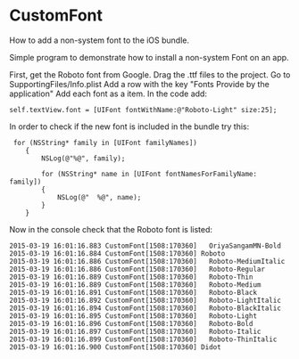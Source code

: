 # CustomFont
How to add a non-system font to the iOS bundle.


Simple program to demonstrate how to install a non-system Font on an app.

First, get the Roboto font from Google.
Drag the .ttf files to the project.
Go to SupportingFiles/Info.plist
Add a row with the key "Fonts Provide by the application"
Add each font as a item.
In the code add:

```
self.textView.font = [UIFont fontWithName:@"Roboto-Light" size:25];
```

In order to check if the new font is included in the bundle try this:
```
 for (NSString* family in [UIFont familyNames])
    {
        NSLog(@"%@", family);
        
        for (NSString* name in [UIFont fontNamesForFamilyName: family])
        {
            NSLog(@"  %@", name);
        }
    }
```
Now in the console check that the Roboto font is listed:
```
2015-03-19 16:01:16.883 CustomFont[1508:170360]   OriyaSangamMN-Bold
2015-03-19 16:01:16.884 CustomFont[1508:170360] Roboto
2015-03-19 16:01:16.886 CustomFont[1508:170360]   Roboto-MediumItalic
2015-03-19 16:01:16.886 CustomFont[1508:170360]   Roboto-Regular
2015-03-19 16:01:16.889 CustomFont[1508:170360]   Roboto-Thin
2015-03-19 16:01:16.889 CustomFont[1508:170360]   Roboto-Medium
2015-03-19 16:01:16.891 CustomFont[1508:170360]   Roboto-Black
2015-03-19 16:01:16.892 CustomFont[1508:170360]   Roboto-LightItalic
2015-03-19 16:01:16.894 CustomFont[1508:170360]   Roboto-BlackItalic
2015-03-19 16:01:16.895 CustomFont[1508:170360]   Roboto-Light
2015-03-19 16:01:16.896 CustomFont[1508:170360]   Roboto-Bold
2015-03-19 16:01:16.897 CustomFont[1508:170360]   Roboto-Italic
2015-03-19 16:01:16.899 CustomFont[1508:170360]   Roboto-ThinItalic
2015-03-19 16:01:16.900 CustomFont[1508:170360] Didot
```
